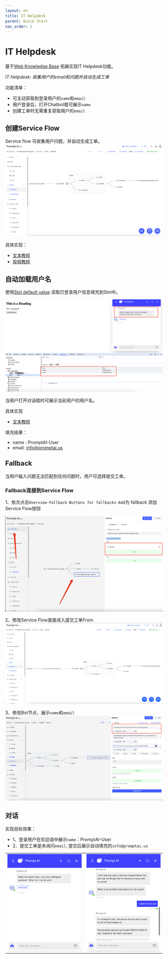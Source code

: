 ```yaml
---
layout: en
title: IT Helpdesk 
parent: Quick Start
nav_order: 2
---
```

# IT Helpdesk

基于[Web Knowledge Base](/docs/quick_start/knowledge_base/) 拓展实现IT Helpdesk功能。

*IT Helpdesk: 收集用户的email和问题并自动生成工单*

功能清单：
- 可主动获取到登录用户的`name`和`email`
- 用户登录后，打开Chatbot框可展示`name`
- 创建工单时无需重复获取用户的`email`

## 创建Service Flow
Service flow 可收集用户问题，并自动生成工单。
![img.png](/assets/images/quick_start/flow-01.png)

具体实现：
- [文本教程](/docs/tutorial/form/)
- [视频教程](/docs/example/form/)

## 自动加载用户名
使用[Slot default value](/docs/tutorial/slot_config/#default-value) 读取已登录用户信息填充到Slot中。

![fill-slot-06.png](/assets/images/quick_start/flow-02.png)

当用户打开对话框时可展示当前用户的用户名。

具体实现
- [文本教程](/docs/advance_control/fill_slots/)

填充结果：
- name : PromptAI-User
- email: info@promptai.us

## Fallback
当用户输入问题无法匹配到任何问题时，用户可选择提交工单。

### Fallback连接到Service Flow
1、依次点击`Overview-Fallback-Buttons for fallbacks-Add`为 fallback 添加Service Flow按钮

![img.png](/assets/images/quick_start/flow-03.png)

2、修改Service Flow直接进入提交工单From
![img_1.png](/assets/images/quick_start/flow-04.png)

3、修改Bot节点，展示`name`和`email`
![img.png](/assets/images/quick_start/flow-05.png)

## 对话
实现目标效果：
- 1、登录用户在欢迎语中展示`name`：PromptAI-User
- 2、提交工单是未询问`email`, 提交后展示自动填充的`info@promptai.us`

<table>
  <tr>
    <td><img src="/assets/images/quick_start/flow-07.png" alt=""></td>
    <td><img src="/assets/images/quick_start/flow-06.png" alt=""></td>
  </tr>
</table>